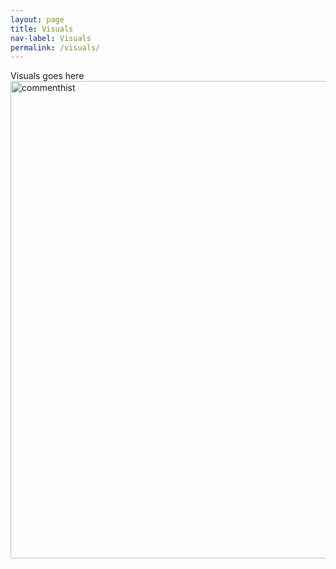 ```yaml
---
layout: page
title: Visuals
nav-label: Visuals
permalink: /visuals/
---
```

 Visuals goes here
<img width="764" alt="commenthist" src="https://cloud.githubusercontent.com/assets/14127328/11674647/d9766aa2-9df0-11e5-9dcd-f2b329fe74ec.png">
